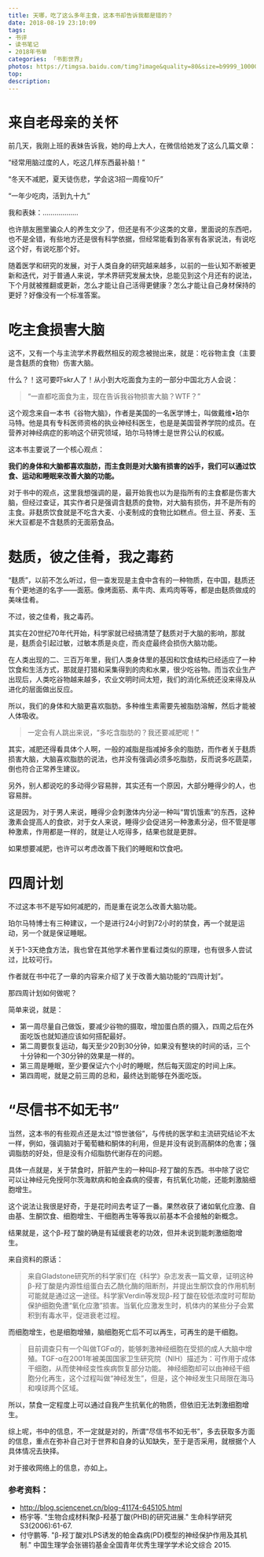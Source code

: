 ```yaml
---
title: 天哪，吃了这么多年主食，这本书却告诉我都是错的？
date: 2018-08-19 23:10:09
tags:
- 书评
- 读书笔记
- 2018年书单
categories: 「书影世界」
photos: https://timgsa.baidu.com/timg?image&quality=80&size=b9999_10000&sec=1534702197583&di=b16037c7b0ebee88708cf718b0af7c7c&imgtype=0&src=http%3A%2F%2Fimg.mp.itc.cn%2Fupload%2F20170428%2F7048a063f19341019de98cdf1e1981a8_th.jpeg
top:
description: 
---
```

# 来自老母亲的关怀

前几天，我刚上班的表妹告诉我，她的母上大人，在微信给她发了这么几篇文章：

“经常用脑过度的人，吃这几样东西最补脑！”

“冬天不减肥，夏天徒伤悲，学会这3招一周瘦10斤”

“一年少吃肉，活到九十九”

我和表妹：………………

也许朋友圈里骗众人的养生文少了，但还是有不少这类的文章，里面说的东西吧，也不是全错，有些地方还是很有科学依据，但经常能看到各家有各家说法，有说吃这个好，有说吃那个好。

随着医学和研究的发展，对于人类自身的研究越来越多，以前的一些认知不断被更新和迭代，对于普通人来说，学术界研究发展太快，总能见到这个月还有的说法，下个月就被推翻或更新，怎么才能让自己活得更健康？怎么才能让自己身材保持的更好？好像没有一个标准答案。

# 吃主食损害大脑

这不，又有一个与主流学术界截然相反的观念被抛出来，就是：吃谷物主食（主要是含麸质的食物）伤害大脑。

什么？！这可要吓skr人了！从小到大吃面食为主的一部分中国北方人会说：

>“一直都吃面食为主，现在告诉我谷物损害大脑？WTF？”

这个观念来自一本书《谷物大脑》，作者是美国的一名医学博士，叫做戴维•珀尔马特。他是具有专科医师资格的执业神经科医生，也是是美国营养学院的成员。在营养对神经病症的影响这个研究领域，珀尔马特博士是世界公认的权威。

这本书主要说了一个核心观点：

**我们的身体和大脑都喜欢脂肪，而主食则是对大脑有损害的凶手，我们可以通过饮食、运动和睡眠来改善大脑的功能。**

对于书中的观点，这里我想强调的是，最开始我也以为是指所有的主食都是伤害大脑，但经过查证，其实作者只是强调含麸质的食物，对大脑有损伤，并不是所有的主食。非麸质饮食就是不吃含大麦、小麦制成的食物比如糕点。但土豆、荞麦、玉米大豆都是不含麸质的无面筋食品。

# 麸质，彼之佳肴，我之毒药

“麸质”，以前不怎么听过，但一查发现是主食中含有的一种物质，在中国，麸质还有个更地道的名字——面筋。像烤面筋、素牛肉、素鸡肉等等，都是由麸质做成的美味佳肴。

不过，彼之佳肴，我之毒药。

其实在20世纪70年代开始，科学家就已经搞清楚了麸质对于大脑的影响，那就是，麸质会引起过敏，过敏本质是炎症，而炎症最终会损伤大脑功能。

在人类出现的二、三百万年里，我们人类身体里的基因和饮食结构已经适应了一种饮食和生活方式，那就是打猎和采集得到的肉和水果，很少吃谷物。而当农业生产出现后，人类吃谷物越来越多，农业文明时间太短，我们的消化系统还没来得及从进化的层面做出反应。

所以，我们的身体和大脑更喜欢脂肪。多种维生素需要先被脂肪溶解，然后才能被人体吸收。

>一定会有人跳出来说，“多吃含脂肪的？我还要减肥呢！”

其实，减肥还得看具体个人啊，一般的减脂是指减掉多余的脂肪，而作者关于麸质损害大脑，大脑喜欢脂肪的说法，也并没有强调必须多吃脂肪，反而说多吃蔬菜，倒也符合正常养生建议。

另外，别人都说吃的多动得少容易胖，其实还有一个原因，大部分睡得少的人，也容易胖。

这是因为，对于男人来说，睡得少会刺激体内分泌一种叫“胃饥饿素”的东西，这种激素会提高人的食欲，对于女人来说，睡得少会促进另一种激素分泌，但不管是哪种激素，作用都是一样的，就是让人吃得多，结果也就是更胖。

如果想要减肥，也许可以考虑改善下我们的睡眠和饮食吧。

# 四周计划
不过这本书不是写如何减肥的，而是重在说怎么改善大脑功能。

珀尔马特博士有三种建议，一个是进行24小时到72小时的禁食，再一个就是运动，另一个就是保证睡眠。

关于1-3天绝食方法，我也曾在其他学术著作里看过类似的原理，也有很多人尝试过，比较可行。

作者就在书中花了一章的内容来介绍了关于改善大脑功能的“四周计划”。

那四周计划如何做呢？

简单来说，就是：

- 第一周尽量自己做饭，要减少谷物的摄取，增加蛋白质的摄入，四周之后在外面吃饭也就知道应该如何搭配最好。
- 第二周要恢复运动，每天至少20到30分钟，如果没有整块的时间的话，三个十分钟和一个30分钟的效果是一样的。
- 第三周是睡眠，至少要保证六个小时的睡眠，然后每天固定的时间上床。
- 第四周呢，就是之前三周的总和，最终达到能够在外面吃饭。

# “尽信书不如无书”
当然，这本书的有些观点还是太过“惊世骇俗”，与传统的医学和主流研究结论不太一样，例如，强调脑对于葡萄糖和酮体的利用，但是并没有说到高酮体的危害；强调脂肪的好处，但是没有介绍脂肪代谢存在的问题。

具体一点就是，关于禁食时，肝脏产生的一种叫β-羟丁酸的东西。书中除了说它可以让神经元免授阿尔茨海默病和帕金森病的侵害，有抗氧化功能，还能刺激脑细胞增生。

这个说法让我很是好奇，于是花时间去考证了一番。果然收获了诸如氧化应激、自由基、生酮饮食、细胞增生、干细胞再生等等我以前基本不会接触的新概念。

结果就是，这个β-羟丁酸的确是有延缓衰老的功效，但并未说到能刺激细胞增生。

来自资料的原话：

>来自Gladstone研究所的科学家们在《科学》杂志发表一篇文章，证明这种β-羟丁酸是内源性组蛋白去乙酰化酶的阻断剂，并提出生酮饮食的作用机制可能就是通过这一途径。科学家Verdin等发现β-羟丁酸在较低浓度时可帮助保护细胞免遭“氧化应激”损害。当氧化应激发生时，机体内的某些分子会累积到有毒水平，促进衰老过程。

而细胞增生，也是细胞增殖，脑细胞死亡后不可以再生，可再生的是干细胞。

>目前调查只有一个叫做TGFα的，能够刺激神经细胞在受损的成人大脑中增殖。TGF-α在2001年被美国国家卫生研究院（NIH）描述为：可作用于成体干细胞，从而使神经变性疾病恢复部分功能。
>神经细胞却可以由神经干细胞分化再生，这个过程叫做“神经发生”，但是，这个神经发生只局限在海马和嗅球两个区域。

所以，禁食一定程度上可以通过自我产生抗氧化的物质，但依旧无法刺激细胞增生。

综上呢，书中的信息，不一定就是对的，所谓“尽信书不如无书”，多去获取多方面的信息，重点在弥补自己对于世界和自身的认知缺失，至于是否采用，就根据个人具体情况去抉择。

对于接收网络上的信息，亦如上。

### 参考资料：
- http://blog.sciencenet.cn/blog-41174-645105.html
- 杨宇等. "生物合成材料聚β-羟基丁酸(PHB)的研究进展." 生命科学研究 S3(2006):61-67.
- 付守鹏等. "β-羟丁酸对LPS诱发的帕金森病(PD)模型的神经保护作用及其机制." 中国生理学会张锡钧基金全国青年优秀生理学学术论文综合 2015.



